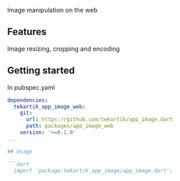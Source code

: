 Image manipulation on the web

## Features

Image resizing, cropping and encoding

## Getting started

In pubspec.yaml

```yaml
dependencies:
  tekartik_app_image_web:
    git:
      url: https://github.com/tekartik/app_image.dart
      path: packages/app_image_web
    version: '>=0.1.0'
...

## Usage

```dart
  import 'package:tekartik_app_image/app_image.dart';
```
